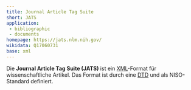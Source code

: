 ```yaml
---
title: Journal Article Tag Suite
short: JATS
application:
 - bibliographic
 - documents
homepage: https://jats.nlm.nih.gov/
wikidata: Q17060731
base: xml
---
```


Die **Journal Article Tag Suite (JATS)** ist ein [XML](xml)-Format für
wissenschaftliche Artikel. Das Format ist durch eine [DTD](schema/dtd) und als
NISO-Standard definiert.

